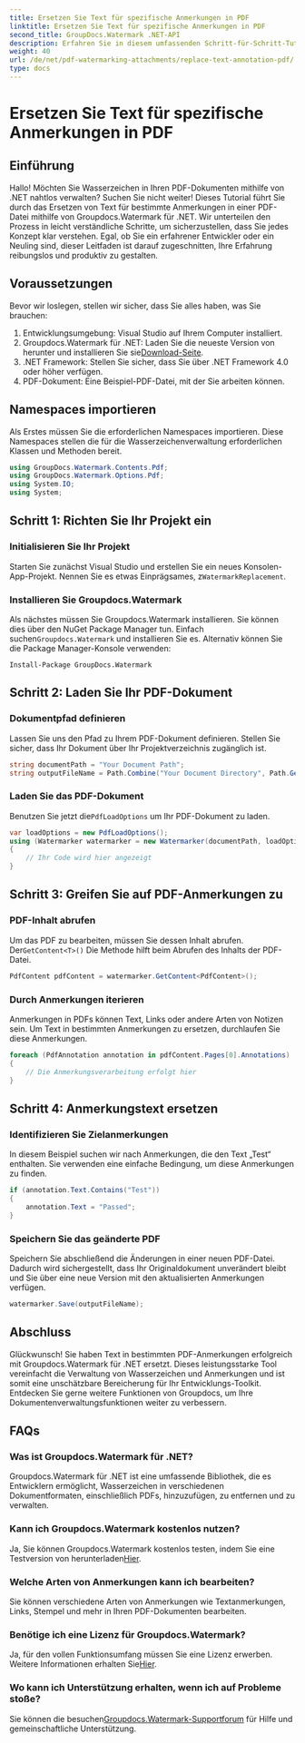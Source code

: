 ```yaml
---
title: Ersetzen Sie Text für spezifische Anmerkungen in PDF
linktitle: Ersetzen Sie Text für spezifische Anmerkungen in PDF
second_title: GroupDocs.Watermark .NET-API
description: Erfahren Sie in diesem umfassenden Schritt-für-Schritt-Tutorial, wie Sie Text in bestimmten PDF-Anmerkungen mit Groupdocs.Watermark für .NET ersetzen.
weight: 40
url: /de/net/pdf-watermarking-attachments/replace-text-annotation-pdf/
type: docs
---
```

# Ersetzen Sie Text für spezifische Anmerkungen in PDF

## Einführung
Hallo! Möchten Sie Wasserzeichen in Ihren PDF-Dokumenten mithilfe von .NET nahtlos verwalten? Suchen Sie nicht weiter! Dieses Tutorial führt Sie durch das Ersetzen von Text für bestimmte Anmerkungen in einer PDF-Datei mithilfe von Groupdocs.Watermark für .NET. Wir unterteilen den Prozess in leicht verständliche Schritte, um sicherzustellen, dass Sie jedes Konzept klar verstehen. Egal, ob Sie ein erfahrener Entwickler oder ein Neuling sind, dieser Leitfaden ist darauf zugeschnitten, Ihre Erfahrung reibungslos und produktiv zu gestalten.
## Voraussetzungen
Bevor wir loslegen, stellen wir sicher, dass Sie alles haben, was Sie brauchen:
1. Entwicklungsumgebung: Visual Studio auf Ihrem Computer installiert.
2.  Groupdocs.Watermark für .NET: Laden Sie die neueste Version von herunter und installieren Sie sie[Download-Seite](https://releases.groupdocs.com/Watermark/net/).
3. .NET Framework: Stellen Sie sicher, dass Sie über .NET Framework 4.0 oder höher verfügen.
4. PDF-Dokument: Eine Beispiel-PDF-Datei, mit der Sie arbeiten können.
## Namespaces importieren
Als Erstes müssen Sie die erforderlichen Namespaces importieren. Diese Namespaces stellen die für die Wasserzeichenverwaltung erforderlichen Klassen und Methoden bereit.
```csharp
using GroupDocs.Watermark.Contents.Pdf;
using GroupDocs.Watermark.Options.Pdf;
using System.IO;
using System;
```
## Schritt 1: Richten Sie Ihr Projekt ein
### Initialisieren Sie Ihr Projekt
Starten Sie zunächst Visual Studio und erstellen Sie ein neues Konsolen-App-Projekt. Nennen Sie es etwas Einprägsames, z`WatermarkReplacement`.
### Installieren Sie Groupdocs.Watermark
 Als nächstes müssen Sie Groupdocs.Watermark installieren. Sie können dies über den NuGet Package Manager tun. Einfach suchen`Groupdocs.Watermark` und installieren Sie es. Alternativ können Sie die Package Manager-Konsole verwenden:
```shell
Install-Package GroupDocs.Watermark
```
## Schritt 2: Laden Sie Ihr PDF-Dokument
### Dokumentpfad definieren
Lassen Sie uns den Pfad zu Ihrem PDF-Dokument definieren. Stellen Sie sicher, dass Ihr Dokument über Ihr Projektverzeichnis zugänglich ist.
```csharp
string documentPath = "Your Document Path";
string outputFileName = Path.Combine("Your Document Directory", Path.GetFileName(documentPath));
```
### Laden Sie das PDF-Dokument
 Benutzen Sie jetzt die`PdfLoadOptions` um Ihr PDF-Dokument zu laden.
```csharp
var loadOptions = new PdfLoadOptions();
using (Watermarker watermarker = new Watermarker(documentPath, loadOptions))
{
    // Ihr Code wird hier angezeigt
}
```
## Schritt 3: Greifen Sie auf PDF-Anmerkungen zu
### PDF-Inhalt abrufen
 Um das PDF zu bearbeiten, müssen Sie dessen Inhalt abrufen. Der`GetContent<T>()` Die Methode hilft beim Abrufen des Inhalts der PDF-Datei.
```csharp
PdfContent pdfContent = watermarker.GetContent<PdfContent>();
```
### Durch Anmerkungen iterieren
Anmerkungen in PDFs können Text, Links oder andere Arten von Notizen sein. Um Text in bestimmten Anmerkungen zu ersetzen, durchlaufen Sie diese Anmerkungen.
```csharp
foreach (PdfAnnotation annotation in pdfContent.Pages[0].Annotations)
{
    // Die Anmerkungsverarbeitung erfolgt hier
}
```
## Schritt 4: Anmerkungstext ersetzen
### Identifizieren Sie Zielanmerkungen
In diesem Beispiel suchen wir nach Anmerkungen, die den Text „Test“ enthalten. Sie verwenden eine einfache Bedingung, um diese Anmerkungen zu finden.
```csharp
if (annotation.Text.Contains("Test"))
{
    annotation.Text = "Passed";
}
```
### Speichern Sie das geänderte PDF
Speichern Sie abschließend die Änderungen in einer neuen PDF-Datei. Dadurch wird sichergestellt, dass Ihr Originaldokument unverändert bleibt und Sie über eine neue Version mit den aktualisierten Anmerkungen verfügen.
```csharp
watermarker.Save(outputFileName);
```

## Abschluss
Glückwunsch! Sie haben Text in bestimmten PDF-Anmerkungen erfolgreich mit Groupdocs.Watermark für .NET ersetzt. Dieses leistungsstarke Tool vereinfacht die Verwaltung von Wasserzeichen und Anmerkungen und ist somit eine unschätzbare Bereicherung für Ihr Entwicklungs-Toolkit. Entdecken Sie gerne weitere Funktionen von Groupdocs, um Ihre Dokumentenverwaltungsfunktionen weiter zu verbessern.
## FAQs
### Was ist Groupdocs.Watermark für .NET?
Groupdocs.Watermark für .NET ist eine umfassende Bibliothek, die es Entwicklern ermöglicht, Wasserzeichen in verschiedenen Dokumentformaten, einschließlich PDFs, hinzuzufügen, zu entfernen und zu verwalten.
### Kann ich Groupdocs.Watermark kostenlos nutzen?
 Ja, Sie können Groupdocs.Watermark kostenlos testen, indem Sie eine Testversion von herunterladen[Hier](https://releases.groupdocs.com/).
### Welche Arten von Anmerkungen kann ich bearbeiten?
Sie können verschiedene Arten von Anmerkungen wie Textanmerkungen, Links, Stempel und mehr in Ihren PDF-Dokumenten bearbeiten.
### Benötige ich eine Lizenz für Groupdocs.Watermark?
 Ja, für den vollen Funktionsumfang müssen Sie eine Lizenz erwerben. Weitere Informationen erhalten Sie[Hier](https://purchase.groupdocs.com/buy).
### Wo kann ich Unterstützung erhalten, wenn ich auf Probleme stoße?
 Sie können die besuchen[Groupdocs.Watermark-Supportforum](https://forum.groupdocs.com/c/watermark/19) für Hilfe und gemeinschaftliche Unterstützung.